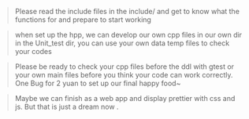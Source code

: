 > Please read the include files in the include/ and get to know what the functions for and prepare to start working

> when set up the hpp, we can develop our own cpp files in our own dir in the Unit_test dir, you can use your own data temp files to check your codes

> Please be ready to check your cpp files before the ddl with gtest or your own main files before you think your code can work correctly. One Bug for 2 yuan to set up our final happy food~

> Maybe we can finish as a web app and display prettier with css and js. But that is just a dream now .

